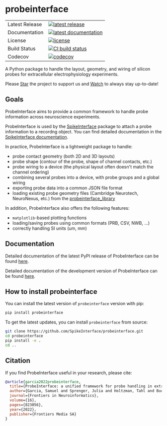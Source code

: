 # probeinterface
<table>
<tr>
  <td>Latest Release</td>
  <td>
    <a href="https://pypi.org/project/probeinterface/">
    <img src="https://img.shields.io/pypi/v/probeinterface.svg" alt="latest release" />
    </a>
  </td>
</tr>
<tr>
  <td>Documentation</td>
  <td>
    <a href="https://probeinterface.readthedocs.io/">
    <img src="https://readthedocs.org/projects/probeinterface/badge/?version=latest" alt="latest documentation" />
    </a>
  </td>
</tr>
<tr>
  <td>License</td>
  <td>
    <a href="https://github.com/probeinterface/probeinterface/blob/main/LICENSE">
    <img src="https://img.shields.io/pypi/l/probeinterface.svg" alt="license" />
    </a>
</td>
</tr>
<tr>
  <td>Build Status</td>
  <td>
    <a href="https://github.com/SpikeInterface/probeinterface/actions/workflows/full_tests.yml/badge.svg">
    <img src="https://github.com/SpikeInterface/probeinterface/actions/workflows/full_tests.yml/badge.svg" alt="CI build status" />
    </a>
  </td>
</tr>
<tr>
	<td>Codecov</td>
	<td>
		<a href="https://codecov.io/github/SpikeInterface/probeinterface">
		<img src="https://codecov.io/gh/SpikeInterface/probeinterface/branch/main/graphs/badge.svg" alt="codecov" />
		</a>
	</td>
</tr>
</table>


A Python package to handle the layout, geometry, and wiring of silicon probes for extracellular electrophysiology experiments.

Please [Star](https://github.com/SpikeInterface/probeinterface/stargazers) the project to support us and [Watch](https://github.com/SpikeInterface/probeinterface/subscription) to always stay up-to-date!


## Goals

ProbeInterface aims to provide a common framework to handle probe information across neuroscience experiments.

ProbeInterface is used by the [SpikeInterface](https://github.com/SpikeInterface/spikeinterface) package to attach a probe information to a recordng object.
You can find detailed documentation in the [SpikeInterface documentation](https://spikeinterface.readthedocs.io/en/latest/modules/core.html#handling-probes).

In practice, ProbeInterface is a lightweight package to handle:

  * probe contact geometry (both 2D and 3D layouts)
  * probe shape (contour of the probe, shape of channel contacts, etc.)
  * probe wiring to a device (the physical layout often doesn't match the channel ordering)
  * combining several probes into a device, with probe groups and a global wiring
  * exporting probe data into a common JSON file format
  * loading existing probe geometry files (Cambridge Neurotech, NeuroNexus, etc.) from the [probeinterface_library](https://github.com/SpikeInterface/probeinterface_library)

In addition, ProbeInterface also offers the following features:

  * `matplotlib`-based plotting functions
  * loading/saving probes using common formats (PRB, CSV, NWB, ...)
  * correctly handling SI units (um, mm)


## Documentation

Detailed documentation of the latest PyPI release of ProbeInterface can be found [here](https://probeinterface.readthedocs.io/en/0.2.18).

Detailed documentation of the development version of ProbeInterface can be found [here](https://probeinterface.readthedocs.io/en/latest).

## How to install probeinterface

You can install the latest version of `probeinterface` version with pip:

```bash
pip install probeinterface
```

To get the latest updates, you can install `probeinterface` from source:

```bash
git clone https://github.com/SpikeInterface/probeinterface.git
cd probeinterface
pip install -e .
cd ..
```


## Citation

If you find ProbeInterface useful in your research, please cite:

```bibtex
@article{garcia2022probeinterface,
  title={ProbeInterface: a unified framework for probe handling in extracellular electrophysiology},
  author={Garcia, Samuel and Sprenger, Julia and Holtzman, Tahl and Buccino, Alessio P},
  journal={Frontiers in Neuroinformatics},
  volume={16},
  pages={823056},
  year={2022},
  publisher={Frontiers Media SA}
}
```
